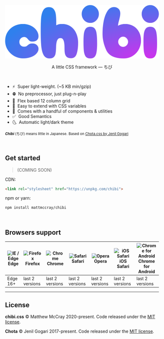 <p align="center">
<img src="https://raw.githubusercontent.com/mattmccray/chibi/master/docs/logo.svg">
</p>

<!-- <p align="center">
<a href="https://github.com/mattmccray/chibi/issues"><img src="https://img.shields.io/github/issues/mattmccray/chibi.svg"></a>
</p> -->

<p align="center">A little CSS framework &mdash; ちび</p>

<br>

- ⚡️&nbsp; Super light-weight. (~5 KB min/gzip)
- ⛔️&nbsp; No preprocessor, just plug-n-play
- 📐&nbsp; Flex based 12 column grid
- 🌈&nbsp; Easy to extend with CSS variables
- 🎲&nbsp; Comes with a handful of components &amp; utilities
- ✅&nbsp; Good Semantics
- 🌜&nbsp; Automatic light/dark theme

<small>***Chibi*** (ちび) means little in Japanese.</small> <small>Based on [Chota.css by Jenil Gogari](https://jenil.github.io/chota/)</small>



<br>

## Get started

> (COMING SOON)

CDN:
```html
<link rel="stylesheet" href="https://unpkg.com/chibi">
```

npm or yarn:
```bash
npm install mattmccray/chibi
```

<br>

## Browsers support

| <img src="https://raw.githubusercontent.com/godban/browsers-support-badges/master/src/images/edge.png" alt="IE / Edge" width="16px" height="16px" /></br>Edge | <img src="https://raw.githubusercontent.com/godban/browsers-support-badges/master/src/images/firefox.png" alt="Firefox" width="16px" height="16px" /></br>Firefox | <img src="https://raw.githubusercontent.com/godban/browsers-support-badges/master/src/images/chrome.png" alt="Chrome" width="16px" height="16px" /></br>Chrome | <img src="https://raw.githubusercontent.com/godban/browsers-support-badges/master/src/images/safari.png" alt="Safari" width="16px" height="16px" /></br>Safari | <img src="https://raw.githubusercontent.com/godban/browsers-support-badges/master/src/images/opera.png" alt="Opera" width="16px" height="16px" /></br>Opera | <img src="https://raw.githubusercontent.com/godban/browsers-support-badges/master/src/images/safari-ios.png" alt="iOS Safari" width="16px" height="16px" /></br>iOS Safari | <img src="https://raw.githubusercontent.com/godban/browsers-support-badges/master/src/images/chrome-android.png" alt="Chrome for Android" width="16px" height="16px" /></br>Chrome for Android |
| --------- | --------- | --------- | --------- | --------- | --------- | --------- |
| Edge 16+| last 2 versions| last 2 versions| last 2 versions| last 2 versions| last 2 versions| last 2 versions
---

<!-- ## Contributing
Welcome! Please see our [contributing guidelines](https://github.com/jenil/chota/blob/master/.github/CONTRIBUTING.md). -->

## License

<strong>chibi.css</strong>
&copy; Matthew McCray 2020-present. Code released under the [MIT license](https://github.com/jenil/chota/blob/master/LICENSE).


<strong>Chota</strong>
&copy; Jenil Gogari 2017-present. Code released under the [MIT license](https://github.com/jenil/chota/blob/master/LICENSE).
